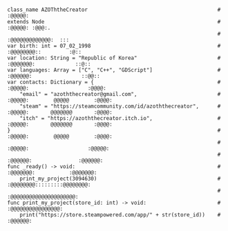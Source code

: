 <!-- ## Hi there 👋 -->
```gdscript

class_name AZOThtheCreator                                          #                  :@@@@@:
extends Node                                                        #              :@@@@@: :@@@:.
                                                                    #           :@@@@@@@@@@@@@:  :::
var birth: int = 07_02_1998                                         #         :@@@@@@@@::         :@::
var location: String = "Republic of Korea"                          #        :@@@@@@@:             ::@::
var languages: Array = ["C", "C++", "GDScript"]                     #       :@@@@@@:                ::@@::
var contacts: Dictionary = {                                        #      :@@@@@:                   :@@@@:
    "email" = "azoththecreator@gmail.com",                          #     :@@@@@:        @@@@@        :@@@@:
    "steam" = "https://steamcommunity.com/id/azoththecreator",      #     :@@@@@:       @@@@@@@       :@@@@:
    "itch" = "https://azoththecreator.itch.io",                     #     :@@@@@:       @@@@@@@       :@@@@:
}                                                                   #     :@@@@@:        @@@@@        :@@@@:
                                                                    #      :@@@@@:                   :@@@@@:
                                                                    #       :@@@@@@:               :@@@@@@:
func _ready() -> void:                                              #        :@@@@@@@:           :@@@@@@@:
    print_my_project(3094630)                                       #         :@@@@@@@@:::::::::@@@@@@@@:
                                                                    #           :@@@@@@@@@@@@@@@@@@@@@:
func print_my_project(store_id: int) -> void:                       #              :@@@@@@@@@@@@@@@@:
    print("https://store.steampowered.com/app/" + str(store_id))    #                   :@@@@@@:

```
<!--
**azoththecreator/azoththecreator** is a ✨ _special_ ✨ repository because its `README.md` (this file) appears on your GitHub profile.

Here are some ideas to get you started:

- 🔭 I’m currently working on ...
- 🌱 I’m currently learning ...
- 👯 I’m looking to collaborate on ...
- 🤔 I’m looking for help with ...
- 💬 Ask me about ...
- 📫 How to reach me: ...
- 😄 Pronouns: ...
- ⚡ Fun fact: ...
-->
